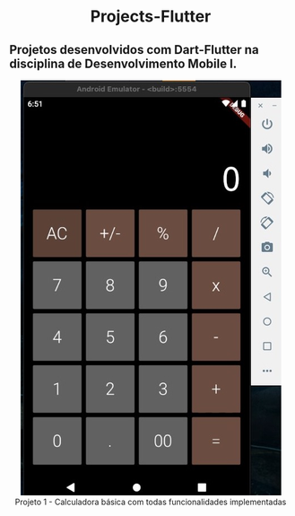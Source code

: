 <h1 align="center">Projects-Flutter</h1>

## Projetos desenvolvidos com Dart-Flutter na disciplina de Desenvolvimento Mobile I.

<p align="center">
    <img src="https://github.com/Nerd100oculoS/Projects-Flutter/blob/main/ImgCalculadora.jpg"><br>
    Projeto 1 - Calculadora básica com todas funcionalidades implementadas
</p>
